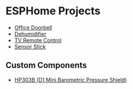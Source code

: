 ESPHome Projects
================

* [Office Doorbell](./office-doorbell.md)
* [Dehumidifier](./dehumidifier.md)
* [TV Remote Control](./tvcontrol.md)
* [Sensor Stick](./senstick.md)

Custom Components
-----------------
* [HP303B (D1 Mini Barometric Pressure Shield)](./components/hp303b/)
